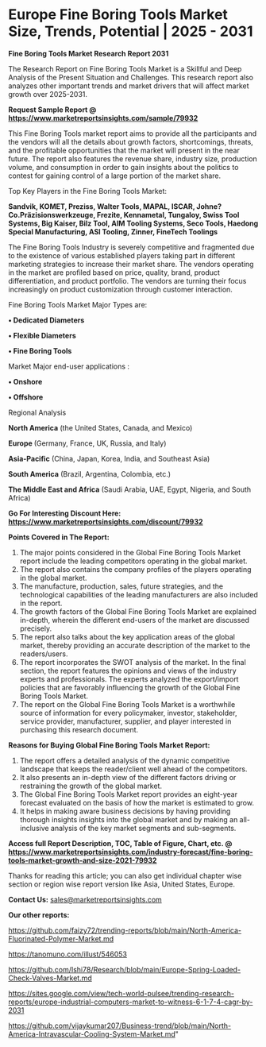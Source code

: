 # Europe Fine Boring Tools Market Size, Trends, Potential | 2025 - 2031

<strong>Fine Boring Tools Market Research Report 2031</strong>

The Research Report on Fine Boring Tools Market is a Skillful and Deep Analysis of the Present Situation and Challenges. This research report also analyzes other important trends and market drivers that will affect market growth over 2025-2031.

<strong>Request Sample Report @ <a href=https://www.marketreportsinsights.com/sample/79932>https://www.marketreportsinsights.com/sample/79932</a></strong>

This Fine Boring Tools market report aims to provide all the participants and the vendors will all the details about growth factors, shortcomings, threats, and the profitable opportunities that the market will present in the near future. The report also features the revenue share, industry size, production volume, and consumption in order to gain insights about the politics to contest for gaining control of a large portion of the market share.

Top Key Players in the Fine Boring Tools Market:

<strong>Sandvik, KOMET, Preziss, Walter Tools, MAPAL, ISCAR, Johne?Co.Präzisionswerkzeuge, Frezite, Kennametal, Tungaloy, Swiss Tool Systems, Big Kaiser, Bilz Tool, AIM Tooling Systems, Seco Tools, Haedong Special Manufacturing, ASI Tooling, Zinner, FineTech Toolings</strong>

The Fine Boring Tools Industry is severely competitive and fragmented due to the existence of various established players taking part in different marketing strategies to increase their market share. The vendors operating in the market are profiled based on price, quality, brand, product differentiation, and product portfolio. The vendors are turning their focus increasingly on product customization through customer interaction.

Fine Boring Tools Market Major Types are:

<strong>• Dedicated Diameters

• Flexible Diameters

• Fine Boring Tools</strong>

Market Major end-user applications :

<strong>• Onshore

• Offshore</strong>

Regional Analysis

</u><strong><b>North America</b></strong> (the United States, Canada, and Mexico)

<strong><b>Europe </b></strong>(Germany, France, UK, Russia, and Italy)

<strong><b>Asia-Pacific</b></strong> (China, Japan, Korea, India, and Southeast Asia)

<strong><b>South America</b></strong> (Brazil, Argentina, Colombia, etc.)

<strong><b>The Middle East and Africa</b></strong> (Saudi Arabia, UAE, Egypt, Nigeria, and South Africa)

<strong>Go For Interesting Discount Here: <a href=https://www.marketreportsinsights.com/discount/79932>https://www.marketreportsinsights.com/discount/79932</a></strong>

<strong>Points Covered in The Report:</strong>
<ol>
  <li>The major points considered in the Global Fine Boring Tools Market report include the leading competitors operating in the global market.</li>
  <li>The report also contains the company profiles of the players operating in the global market.</li>
  <li>The manufacture, production, sales, future strategies, and the technological capabilities of the leading manufacturers are also included in the report.</li>
  <li>The growth factors of the Global Fine Boring Tools Market are explained in-depth, wherein the different end-users of the market are discussed precisely.</li>
  <li>The report also talks about the key application areas of the global market, thereby providing an accurate description of the market to the readers/users.</li>
  <li>The report incorporates the SWOT analysis of the market. In the final section, the report features the opinions and views of the industry experts and professionals. The experts analyzed the export/import policies that are favorably influencing the growth of the Global Fine Boring Tools Market.</li>
  <li>The report on the Global Fine Boring Tools Market is a worthwhile source of information for every policymaker, investor, stakeholder, service provider, manufacturer, supplier, and player interested in purchasing this research document.</li>
</ol>
<strong>Reasons for Buying Global Fine Boring Tools Market Report:</strong>

<ol>
  <li>The report offers a detailed analysis of the dynamic competitive landscape that keeps the reader/client well ahead of the competitors.</li>
  <li>It also presents an in-depth view of the different factors driving or restraining the growth of the global market.</li>
  <li>The Global Fine Boring Tools Market report provides an eight-year forecast evaluated on the basis of how the market is estimated to grow.</li>
  <li>It helps in making aware business decisions by having providing thorough insights insights into the global market and by making an all-inclusive analysis of the key market segments and sub-segments.</li>
</ol>
<strong>Access full Report Description, TOC, Table of Figure, Chart, etc. @ <a href=https://www.marketreportsinsights.com/industry-forecast/fine-boring-tools-market-growth-and-size-2021-79932>https://www.marketreportsinsights.com/industry-forecast/fine-boring-tools-market-growth-and-size-2021-79932</a></strong>


Thanks for reading this article; you can also get individual chapter wise section or region wise report version like Asia, United States, Europe.

<strong>Contact Us:</strong>
sales@marketreportsinsights.com

<strong>Our other reports:</strong>

<a href=https://github.com/faizy72/trending-reports/blob/main/North-America-Fluorinated-Polymer-Market.md>https://github.com/faizy72/trending-reports/blob/main/North-America-Fluorinated-Polymer-Market.md</a>

<a href=https://tanomuno.com/illust/546053>https://tanomuno.com/illust/546053</a>

<a href=https://github.com/Ishi78/Research/blob/main/Europe-Spring-Loaded-Check-Valves-Market.md>https://github.com/Ishi78/Research/blob/main/Europe-Spring-Loaded-Check-Valves-Market.md</a>

<a href=https://sites.google.com/view/tech-world-pulsee/trending-research-reports/europe-industrial-computers-market-to-witness-6-1-7-4-cagr-by-2031>https://sites.google.com/view/tech-world-pulsee/trending-research-reports/europe-industrial-computers-market-to-witness-6-1-7-4-cagr-by-2031</a>

<a href=https://github.com/vijaykumar207/Business-trend/blob/main/North-America-Intravascular-Cooling-System-Market.md>https://github.com/vijaykumar207/Business-trend/blob/main/North-America-Intravascular-Cooling-System-Market.md</a>"
